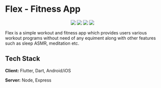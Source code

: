 

# Flex - Fitness App
<p align="center">
    <a href="https://github.com/mohitsoni-dev/fitness-app-flutter/graphs/contributors" alt="Contributors">
        <img src="https://img.shields.io/github/contributors/mohitsoni-dev/fitness-app-flutter" /></a>
         <a href="https://github.com/mohitsoni-dev/fitness-app-flutter/blob/master/LICENSE" alt="LICENSE">
        <img src="https://img.shields.io/apm/l/atomic-design-ui.svg?" /></a>
         <a href="https://github.com/mohitsoni-dev/fitness-app-flutter/network/members" alt="Forks">
        <img src="https://badgen.net/github/forks/mohitsoni-dev/fitness-app-flutter/" /></a>
         <a href="https://github.com/mohitsoni-dev/fitness-app-flutter/stargazers" alt="Stars">
        <img src="https://badgen.net/github/stars/mohitsoni-dev/fitness-app-flutter" /></a>
         
</p>

Flex is a simple workout and fitness app which provides users various workout programs without need of any equiment along with other features such as sleep ASMR, meditation etc.

## Tech Stack

**Client:** Flutter, Dart, Android/iOS

**Server:** Node, Express

